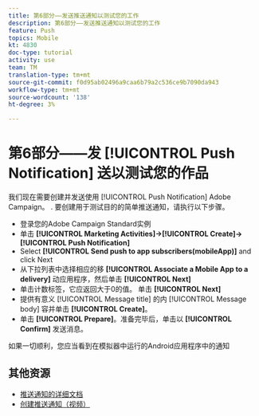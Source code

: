 ```yaml
---
title: 第6部分——发送推送通知以测试您的工作
description: 第6部分——发送推送通知以测试您的工作
feature: Push
topics: Mobile
kt: 4830
doc-type: tutorial
activity: use
team: TM
translation-type: tm+mt
source-git-commit: f0d95ab02496a9caa6b79a2c536ce9b7090da943
workflow-type: tm+mt
source-wordcount: '138'
ht-degree: 3%

---
```



# 第6部分——发 [!UICONTROL Push Notification] 送以测试您的作品

我们现在需要创建并发送使用 [!UICONTROL Push Notification] Adobe Campaign。 . 要创建用于测试目的的简单推送通知，请执行以下步骤。

* 登录您的Adobe Campaign Standard实例
* 单击 **[!UICONTROL Marketing Activities]->[!UICONTROL Create]->[!UICONTROL Push Notification]**
* Select **[!UICONTROL Send push to app subscribers(mobileApp)]** and click Next
* 从下拉列表中选择相应的移 **[!UICONTROL Associate a Mobile App to a delivery]** 动应用程序，然后单击 **[!UICONTROL Next]**
* 单击计数标签，它应返回大于0的值。 单击 **[!UICONTROL Next]**
* 提供有意义 [!UICONTROL Message title] 的内 [!UICONTROL Message body] 容并单击 **[!UICONTROL Create]**。
* 单击 **[!UICONTROL Prepare]**。准备完毕后，单击以 **[!UICONTROL Confirm]** 发送消息。

如果一切顺利，您应当看到在模拟器中运行的Android应用程序中的通知

## 其他资源

* [推送通知的详细文档](https://docs.adobe.com/content/help/en/campaign-standard/using/communication-channels/push-notifications/about-push-notifications.html)
* [创建推送通知（视频）](/help/communication-channels/mobile/push-notifications/creating-a-push-notification.md)
